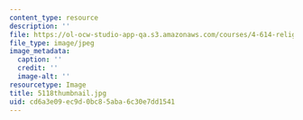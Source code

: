 ```yaml
---
content_type: resource
description: ''
file: https://ol-ocw-studio-app-qa.s3.amazonaws.com/courses/4-614-religious-architecture-and-islamic-cultures-fall-2002/cd6a3e09ec9d0bc85aba6c30e7dd1541_5118thumbnail.jpg
file_type: image/jpeg
image_metadata:
  caption: ''
  credit: ''
  image-alt: ''
resourcetype: Image
title: 5118thumbnail.jpg
uid: cd6a3e09-ec9d-0bc8-5aba-6c30e7dd1541
---
```

